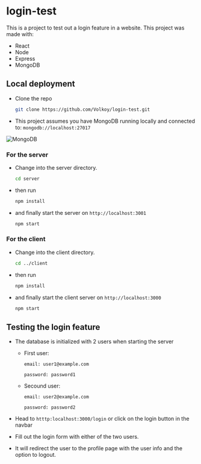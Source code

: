 # login-test

This is a project to test out a login feature in a website.
This project was made with:

- React
- Node
- Express
- MongoDB

## Local deployment

- Clone the repo
  ```sh
  git clone https://github.com/Volkoy/login-test.git
  ```
- This project assumes you have MongoDB running locally and connected to:
  `mongodb://localhost:27017`

![MongoDB](https://i.imgur.com/uNU5uaN.png)

### For the server

- Change into the server directory.

  ```sh
  cd server
  ```

- then run

  ```sh
  npm install
  ```

- and finally start the server on `http://localhost:3001`

  ```sh
  npm start
  ```

### For the client

- Change into the client directory.

  ```sh
  cd ../client
  ```

- then run

  ```sh
  npm install
  ```

- and finally start the client server on `http://localhost:3000`

  ```sh
  npm start
  ```

## Testing the login feature

- The database is initialized with 2 users when starting the server

  - First user:

    `email: user1@example.com`

    `password: password1`

  - Secound user:

    `email: user2@example.com`

    `password: password2`

- Head to `htttp:localhost:3000/login` or click on the login button in the navbar

- Fill out the login form with either of the two users.

- It will redirect the user to the profile page with the user info and the option to logout.
